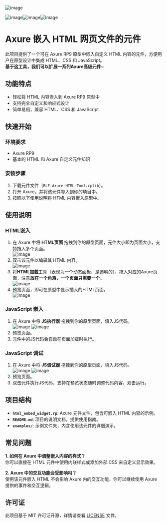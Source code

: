 ![image](https://github.com/user-attachments/assets/b4c6868d-ccc2-475a-a4dc-db0ea896e067)

![image](https://github.com/user-attachments/assets/4e6c06f4-37f8-4158-a815-ca61365442ae)![image](https://github.com/user-attachments/assets/8c2e225d-276c-4279-8758-1574f5d8820c)![image](https://github.com/user-attachments/assets/3b452db6-eaec-4f8f-83e1-896d243d030b)




# Axure 嵌入 HTML 网页文件的元件

此项目提供了一个可在 Axure RP9 原型中嵌入自定义 HTML 内容的元件，方便用户在原型设计中集成 HTML、CSS 和 JavaScript。  
**基于这工具，我们可以扩展一系列Axure高级元件~**

## 功能特点
- 轻松将 HTML 内容嵌入到 Axure RP9 原型中
- 支持完全自定义和响应式设计
- 简单易用，兼容 HTML、CSS 和 JavaScript

## 快速开始

### 环境要求
- Axure RP9 
- 基本的 HTML 和 Axure 自定义元件知识

### 安装步骤
1. 下载元件文件（`BLF-Axure-HTML-Tool.rplib`）。
2. 打开 Axure，并将该元件导入到你的项目中。
3. 按照以下使用说明将 HTML 内容嵌入原型中。

## 使用说明
### HTML嵌入
1. 在 Axure 中将 **HTML页面** 拖拽到你的原型页面，元件大小即为页面大小，支持拖入多个页面。  
         ![image](https://github.com/user-attachments/assets/64ed1fb1-c617-4bf0-b881-990d526f21d4)
2. 双击该元件以编辑其 HTML 内容。  
       ![image](https://github.com/user-attachments/assets/68af7074-3520-47c9-9978-3e45b792e2cf)
3. 将**HTML加载**工具（表现为一个动态面板，是透明的），拖入对应的Axure页面，注意**放在一个角落，一个页面只需要一个**。  
        ![image](https://github.com/user-attachments/assets/c667231d-c02b-467c-8e34-5b429ed74b93)
4. 预览页面，即可在原型中显示插入的HTML页面。  
   ![image](https://github.com/user-attachments/assets/e4d1e879-aecb-462d-9012-4f5d6acbac50)
### JavaScript 嵌入
1. 在 Axure 中将 **JS执行器** 拖拽到你的原型页面，填入JS代码。  
![image](https://github.com/user-attachments/assets/b33828be-3487-4ffd-bdf8-675216ca32b6)
![image](https://github.com/user-attachments/assets/54ba3348-4d9b-44ec-bdfd-9c5b4277435d)
3. 预览页面。
4. 元件中的JS代码会自动在页面加载时执行。
### JavaScript 调试
1. 在 Axure 中将 **JS调试器** 拖拽到你的原型页面，填入JS代码。  
![image](https://github.com/user-attachments/assets/08bbf594-50e5-4537-acf7-5cbf61249fd5)
![image](https://github.com/user-attachments/assets/3bb1b5f0-66b8-4cee-8479-af5acc66741f)
3. 预览页面。
4. 双击元件执行JS代码，支持在预览状态随时调整代码内容，双击运行。

## 项目结构
- **`html_embed_widget.rp`**: Axure 元件文件，包含可嵌入 HTML 内容的示例。
- **`README.md`**: 项目的说明文档，提供使用指南。
- **`examples/`**: 示例文件夹，内含使用该元件的详细演示。

## 常见问题
**1. 如何在 Axure 中调整嵌入内容的样式？**  
你可以直接在 HTML 元件中使用内联样式或添加外部 CSS 来自定义显示效果。

**2. Axure 中的交互功能会受影响吗？**  
使用该元件嵌入 HTML 不会影响 Axure 内的交互功能，你可以继续使用 Axure 提供的事件和交互逻辑。

## 许可证
此项目基于 MIT 许可证开源，详情请查看 [LICENSE](LICENSE) 文件。

